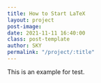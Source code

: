 ```yaml
---
title: How to Start LaTeX
layout: project
post-image: 
date: 2021-11-11 16:40:00
class: post-template
author: SKY
permalink: "/project/:title"
---
```


This is an example for test.